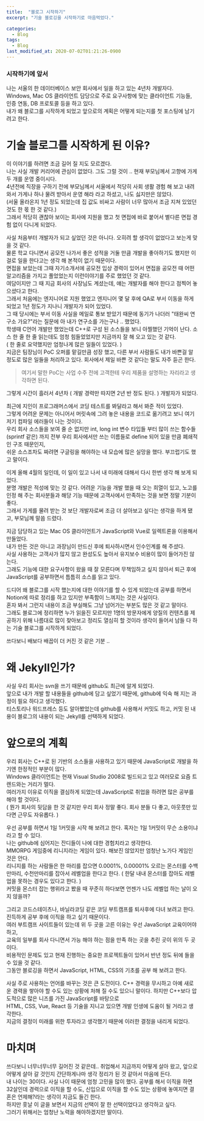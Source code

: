 ```yaml
---
title:  "블로그 시작하기"
excerpt: "기술 블로깅을 시작하기로 마음먹었다."

categories:
  - Blog
tags:
  - Blog
last_modified_at: 2020-07-02T01:21:26-0900
---
```


### 시작하기에 앞서 
나는 서울의 한 데이터베이스 보안 회사에서 일을 하고 있는 4년차 개발자다.  
Windows, Mac OS 클라이언트 담당으로 주로 요구사항에 맞는 클라이언트 기능들, 인증 연동, DB 프로토콜 등을 하고 있다.   
내가 왜 블로그를 시작하게 되었고 앞으로의 계획은 어떻게 되는지를 첫 포스팅에 남기려고 한다.

# 기술 블로그를 시작하게 된 이유?
이 이야기를 하려면 조금 길어 질 지도 모르겠다.  
나는 사실 개발 커리어에 관심이 없었다. 그도 그럴 것이 .. 현재 부모님께서 고향에 가게 두 개를 운영 중이시다.  
4년전에 직장을 구하기 전에 부모님께서 서울에서 적당히 사회 생활 경험 해 보고 내려와서 가게나 하나 물려 받아서 운영 해라 라고 하셨고, 나도 싫지만은 않았다.  
(서울 올라온지 1년 정도 되었는데 집 값도 비싸고 사람이 너무 많아서 조금 지쳐 있었던 것도 한 몫 한 것 같다.)  
그래서 적당히 괜찮아 보이는 회사에 지원을 했고 첫 면접에 바로 붙어서 별다른 면접 경험 없이 다니게 되었다.  

사실 처음부터 개발자가 되고 싶었던 것은 아니다. 오히려 할 생각이 없었다고 보는게 맞을 것 같다.  
물론 학교 다니면서 공모전 나가서 좋은 성적을 거둘 만큼 개발을 좋아하기도 했지만 이걸로 일을 한다고는 생각 해 본적이 없기 때문이다.       
면접을 보았는데 그때 자기소개서에 공모전 입상 경력이 있어서 면접을 공모전 때 어떤 알고리즘을 가지고 풀었었는지 이런이야기를 주로 했었던 것 같다.  
여담이지만 그 때 지금 회사의 사장님도 계셨는데, 얘는 개발자를 해야 한다고 점찍어 놓으셨다고 한다.  
그래서 처음에는 엔지니어로 지원 했었고 엔지니어 몇 달 후에 QA로 부서 이동을 하게 되었고 1년 정도가 지나니 개발자가 되어 있었다.  
그 때 당시에는 부서 이동 사실을 메일로 통보 받았기 때문에 동기가 나더러 "태완씨 연구소 가요?"라는 질문에 아 내가 연구소를 가는구나 .. 했었다.  
학생때 C언어 개발만 했었는데 C++로 구성 된 소스들을 보니 아찔했던 기억이 난다. 소스 한 줄 한 줄 읽는데도 엄청 힘들었었지만 지금까지 잘 해 오고 있는 것 같다.  
( 한 줄로 요약했지만 엄청나게 많은 일들이 있었다. )  
지금은 팀장님이 PoC 오퍼를 맡길만큼 성장 했고, 다른 부서 사람들도 내가 바쁜걸 알 정도로 많은 일들을 처리하고 있다. 회사에서 제일 바쁜 것 같다는 말도 자주 듣곤 한다.  
> 여기서 말한 PoC는 사업 수주 전에 고객한테 우리 제품을 설명하는 자리라고 생각하면 된다.  

그렇게 시간이 흘러서 4년차 ( 개발 경력만 따지면 2년 반 정도 된다. ) 개발자가 되었다.  

최근에 지인이 프로그래머스에서 코딩 테스트를 봐달라고 해서 봐준 적이 있었다.  
그렇게 어려운 문제는 아니어서 머릿속에 그려 놓은 내용을 코드로 옮기려고 보니 여기저기 컴파일 에러들이 나는 것이다.  
우리 회사 소스들을 보여 줄 순 없지만 int, long int 변수 타입들 부터 많이 쓰는 함수들 (sprintf 같은) 까지 전부 우리 회사에서만 쓰는 이름들로 define 되어 있을 만큼 폐쇄적인 구조 때문인지,  
쉬운 소스조차도 짜려면 구글링을 해야하는 내 모습에 많은 실망을 했다. 부끄럽기도 했고 말이다.  

이게 올해 4월의 일인데, 이 일이 있고 나서 내 미래에 대해서 다시 한번 생각 해 보게 되었다.  
분명 개발은 적성에 맞는 것 같다. 어려운 기능을 개발 했을 때 오는 희열이 있고, 노고를 인정 해 주는 회사분들과 해당 기능 때문에 고객사에서 만족하는 것을 보면 정말 기분이 좋다.       
그래서 가게를 물려 받는 것 보단 개발자로써 조금 더 살아보고 싶다는 생각을 하게 됐고, 부모님께 말씀 드렸다.

지금 담당하고 있는 Mac OS 클라이언트가 JavaScript와 Vue로 일렉트론을 이용해서 만들었다.  
내가 만든 것은 아니고 과장님이 만드신 후에 퇴사하시면서 인수인계를 해 주셨다.  
사실 사용하는 고객사가 많지 않고 완성도도 높아서 유지보수 비용이 많이 들어가진 않는다.  
그래도 기능에 대한 요구사항이 왔을 때 잘 모른다며 무책임하고 싶지 않아서 퇴근 후에 JavaScript를 공부하면서 틈틈히 소스를 읽고 있다.  

드디어 왜 블로그를 시작 했는지에 대한 이야기를 할 수 있게 되었는데 공부를 하면서 Notion에 따로 정리를 하고 있지만 부족함이 느껴지는 것은 사실이다.  
혼자 봐서 그런지 내용이 조금 부실해도 그냥 넘어가는 부분도 많은 것 같고 말이다.  
그래도 블로그에 정리하면 누가 읽을진 모르지만 1명의 방문자에게 양질의 컨텐츠를 제공하기 위해 나름대로 많이 찾아보고 정리도 열심히 할 것이라 생각이 들어서 남들 다 하는 기술 블로그를 시작하게 되었다.

쓰다보니 배보다 배꼽이 더 커진 것 같은 기분 ..

# 왜 Jekyll인가?
사실 우리 회사는 svn을 쓰기 때문에 github도 최근에 알게 되었다.  
앞으로 내가 개발 할 내용들을 github에 담고 싶었기 때문에, github에 익숙 해 지는 과정이 필요 하다고 생각했다.  
티스토리나 워드프레스 등도 알아봤었는데 github를 사용해서 커밋도 하고, 커밋 된 내용이 블로그의 내용이 되는 Jekyll를 선택하게 되었다.

# 앞으로의 계획
우리 회사는 C++로 된 기반의 소스들을 사용하고 있기 때문에 JavaScript로 개발을 하기엔 한정적인 부분이 많다.  
Windows 클라이언트는 현재 Visual Studio 2008로 빌드되고 있고 여러모로 요즘 트렌드와는 거리가 멀다.  
여러가지 이유로 이직을 결심하게 되었는데 JavaScript로 취업을 하려면 많은 공부를 해야 할 것이다.  
( 뭔가 회사의 뒷담을 한 것 같지만 우리 회사 정말 좋다. 회사 분들 다 좋고, 아웃풋만 있다면 근무도 자유롭다. )

우선 공부를 하면서 1일 1커밋을 시작 해 보려고 한다. 혹자는 1일 1커밋이 무슨 소용이냐라고 할 수 있다.   
나는 github에 심어지는 잔디들이 나에 대한 경험치라고 생각한다.   
MMORPG 게임중에 리니지라는 게임이 있다. 해보진 않았지만 엄청난 노가다 게임인 것은 안다.  
리니지를 하는 사람들은 한 마리를 잡으면 0.0001%, 0.00001% 오르는 몬스터를 수백만마리, 수천만마리를 잡아서 레벨업을 한다고 한다. ( 한달 내내 몬스터를 잡아도 레벨업을 못하는 경우도 있다고 한다. )  
커밋을 몬스터 잡는 행위라고 봤을 때 꾸준히 하다보면 언젠가 나도 레벨업 하는 날이 오지 않을까?

그리고 코드스테이츠나, 바닐라코딩 같은 코딩 부트캠프를 퇴사후에 다녀 보려고 한다.  
진득하게 공부 후에 이직을 하고 싶기 때문이다.   
여러 부트캠프 사이트들이 있는데 위 두 곳을 고른 이유는 우선 JavaScript 교육이어야 하고,  
교육의 일부를 회사 다니면서 가능 해야 하는 점을 만족 하는 곳을 추린 곳이 위의 두 곳이다.  
비용적인 문제도 있고 현재 진행하는 중요한 프로젝트들이 있어서 반년 정도 뒤에 들을 수 있을 것 같다.  
그동안 블로깅을 하면서 JavaScript, HTML, CSS의 기초를 공부 해 보려고 한다. 

사실 주로 사용하는 언어를 바꾸는 것은 큰 도전이다. C++ 경력을 무시하고 아예 새로운 경력을 쌓아야 할 수도 있는 상황에 처해 질 수도 있으니 말이다. 하지만 C++보다 압도적으로 많은 니즈를 가진 JavaScript를 바탕으로  
HTML, CSS, Vue, React 등 기술을 지니고 있으면 개발 인생에 도움이 될 거라고 생각한다.  
지금의 결정이 미래를 위한 투자라고 생각했기 때문에 이러한 결정을 내리게 되었다.  

# 마치며
쓰다보니 너무너무너무 길어진 것 같은데.. 취업해서 지금까지 어떻게 살아 왔고, 앞으로 어떻게 살아 갈 것인지 간단하게나마 생각 정리가 된 것 같아서 마음에 든다.  
내 나이는 30이다. 사실 나이 때문에 엄청 고민을 많이 했다. 공부를 해서 이직을 하면 32살인데 경력으로 이직을 할 수도, 신입으로 이직을 할 수도 있는 상황에 놓여지면 결혼은 언제해?라는 생각이 지금도 들긴 한다.  
하지만 훗날 이 글을 보면서 지금의 선택이 잘 한 선택이었다고 생각하고 싶다.  
그러기 위해서는 엄청난 노력을 해야하겠지만 말이다.

